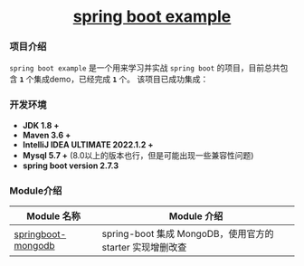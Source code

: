 <h1 align="center"><a href="https://github.com/allenwalker-rj" target="_blank">spring boot example</a></h1>

### 项目介绍

`spring boot example` 是一个用来学习并实战 `spring boot` 的项目，目前总共包含 **`1`** 个集成demo，已经完成 **`1`** 个。
该项目已成功集成：

### 开发环境

- **JDK 1.8 +**
- **Maven 3.6 +**
- **IntelliJ IDEA ULTIMATE 2022.1.2 +**
- **Mysql 5.7 +** (8.0以上的版本也行，但是可能出现一些兼容性问题)
- **spring boot version 2.7.3**

### Module介绍

| Module 名称                                  | Module 介绍                                                  |
|--------------------------------------------| ------------------------------------------------------------ |
| [springboot-mongodb](./springboot-mongodb) | spring-boot 集成 MongoDB，使用官方的 starter 实现增删改查          |